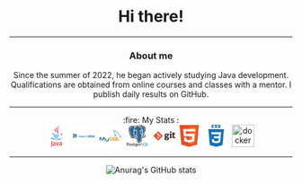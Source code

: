 <h1 align="center">Hi there!</h1>

---

<div align="center">
  <h3>About me</h3>
  <span>Since the summer of 2022, he began actively studying Java development.
    Qualifications are obtained from online courses and classes with a mentor. I publish daily results on GitHub.</span>
</div>

---

<div align="center">
  :fire: My Stats :
</div>

<div align="center">
  <img src="https://github.com/devicons/devicon/blob/master/icons/java/java-original-wordmark.svg" title="Java" alt="Java" width="40" height="40"/>&nbsp;
  <img src="https://github.com/devicons/devicon/blob/master/icons/intellij/intellij-original-wordmark.svg" title="Java" alt="Java" width="40" height="40"/>&nbsp;
  <img src="https://github.com/devicons/devicon/blob/master/icons/mysql/mysql-original-wordmark.svg" title="MySQL"  alt="MySQL" width="40" height="40"/>&nbsp;
  <img src="https://github.com/devicons/devicon/blob/master/icons/postgresql/postgresql-original-wordmark.svg" title="MySQL"  alt="MySQL" width="40" height="40"/>&nbsp;
  <img src="https://github.com/devicons/devicon/blob/master/icons/git/git-original-wordmark.svg" title="Git" **alt="Git" width="40" height="40"/>
<!--   <img src="https://github.com/devicons/devicon/blob/master/icons/spring/spring-original-wordmark.svg" title="Spring" alt="Spring" width="40" height="40"/>&nbsp; -->
  <img src="https://github.com/devicons/devicon/blob/master/icons/html5/html5-original.svg" title="HTML5" alt="HTML" width="40" height="40"/>&nbsp;
  <img src="https://github.com/devicons/devicon/blob/master/icons/css3/css3-plain-wordmark.svg"  title="CSS3" alt="CSS" width="40" height="40"/>&nbsp;
  <img src="https://cdn.jsdelivr.net/gh/devicons/devicon/icons/docker/docker-original.svg" title ="docker" width="40" height="40"/>&nbsp;

---

  <!-- [![Harlok's wakatime stats](https://github-readme-stats.vercel.app/api/wakatime?username=SergUstin)](https://github.com/anuraghazra/github-readme-stats ) -->
  ![Anurag's GitHub stats](https://github-readme-stats.vercel.app/api?username=SergUstin&show_icons=true&bg_color=fff&rank_icon=percentile&exclude_repo=github-readme-stats)

</div>

